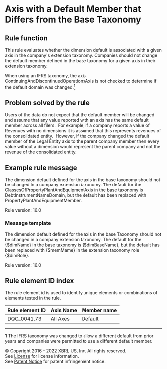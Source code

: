 # Axis with a Default Member that Differs from the Base Taxonomy  

## Rule function
This rule evaluates whether the dimension default is associated with a given axis in the company's extension taxonomy. Companies should not change the default member defined in the base taxonomy for a given axis in their extension taxonomy.  

When using an IFRS taxonomy, the axis ContinuingAndDiscontinuedOperationsAxis is not checked to determine if the default domain was changed.<a href="#1"><sup>1</sup></a>

## Problem solved by the rule
Users of the data do not expect that the default member will be changed and assume that any value reported with an axis has the same default member across all filers.  For example, if a company reports a value of Revenues with no dimensions it is assumed that this represents revenues of the consolidated entity.  However, if the company changed the default member of the Legal Entity axis to the parent company member then every value without a dimension would represent the parent company and not the revenue of the consolidated entity.  

## Example rule message
The dimension default defined for the axis in the base taxonomy should not be changed in a company extension taxonomy. The default for the ClassesOfPropertyPlantAndEquipmentAxis in the base taxonomy is DebtInstrumentNameDomain, but the default has been replaced with PropertyPlantAndEquipmentMember.  
  
Rule version: 16.0

### Message template

The dimension default defined for the axis in the base Taxonomy should not be changed in a company extension taxonomy. The default for the {$dimName} in the base taxonomy is {$dimBaseName}, but the default has been replaced with {$memMame} in the extension taxonomy role {$dimRole}.  
  
Rule version: 16.0

## Rule element ID index
The rule element id is used to identify unique elements or combinations of elements tested in the rule. 

| Rule element ID | Axis Name | Member name
| ---- | ---- | ---- |
| DQC_0041.73 | All Axes | Default

---
<a name="1"></a><b>1</b> The IFRS taxonomy was changed to allow a different default from prior years and companies were permitted to use a different default member.  

© Copyright 2016 - 2022 XBRL US, Inc. All rights reserved.   
See [License](https://xbrl.us/dqc-license) for license information.  
See [Patent Notice](https://xbrl.us/dqc-patent) for patent infringement notice.  
